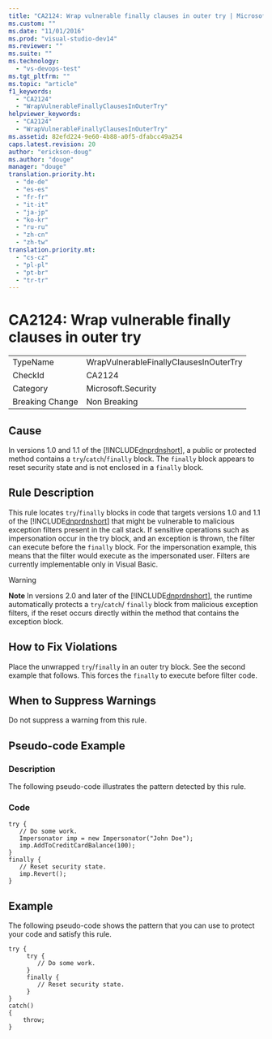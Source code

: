 ```yaml
---
title: "CA2124: Wrap vulnerable finally clauses in outer try | Microsoft Docs"
ms.custom: ""
ms.date: "11/01/2016"
ms.prod: "visual-studio-dev14"
ms.reviewer: ""
ms.suite: ""
ms.technology: 
  - "vs-devops-test"
ms.tgt_pltfrm: ""
ms.topic: "article"
f1_keywords: 
  - "CA2124"
  - "WrapVulnerableFinallyClausesInOuterTry"
helpviewer_keywords: 
  - "CA2124"
  - "WrapVulnerableFinallyClausesInOuterTry"
ms.assetid: 82efd224-9e60-4b88-a0f5-dfabcc49a254
caps.latest.revision: 20
author: "erickson-doug"
ms.author: "douge"
manager: "douge"
translation.priority.ht: 
  - "de-de"
  - "es-es"
  - "fr-fr"
  - "it-it"
  - "ja-jp"
  - "ko-kr"
  - "ru-ru"
  - "zh-cn"
  - "zh-tw"
translation.priority.mt: 
  - "cs-cz"
  - "pl-pl"
  - "pt-br"
  - "tr-tr"
---
```

# CA2124: Wrap vulnerable finally clauses in outer try
|||  
|-|-|  
|TypeName|WrapVulnerableFinallyClausesInOuterTry|  
|CheckId|CA2124|  
|Category|Microsoft.Security|  
|Breaking Change|Non Breaking|  
  
## Cause  
 In versions 1.0 and 1.1 of the [!INCLUDE[dnprdnshort](../code-quality/includes/dnprdnshort_md.md)], a public or protected method contains a `try`/`catch`/`finally` block. The `finally` block appears to reset security state and is not enclosed in a `finally` block.  
  
## Rule Description  
 This rule locates `try`/`finally` blocks in code that targets versions 1.0 and 1.1 of the [!INCLUDE[dnprdnshort](../code-quality/includes/dnprdnshort_md.md)] that might be vulnerable to malicious exception filters present in the call stack. If sensitive operations such as impersonation occur in the try block, and an exception is thrown, the filter can execute before the `finally` block. For the impersonation example, this means that the filter would execute as the impersonated user. Filters are currently implementable only in Visual Basic.  
  
> [!WARNING]
>  **Note** In versions 2.0 and later of the [!INCLUDE[dnprdnshort](../code-quality/includes/dnprdnshort_md.md)], the runtime automatically protects a `try`/`catch`/ `finally` block from malicious exception filters, if the reset occurs directly within the method that contains the exception block.  
  
## How to Fix Violations  
 Place the unwrapped `try`/`finally` in an outer try block. See the second example that follows. This forces the `finally` to execute before filter code.  
  
## When to Suppress Warnings  
 Do not suppress a warning from this rule.  
  
## Pseudo-code Example  
  
### Description  
 The following pseudo-code illustrates the pattern detected by this rule.  
  
### Code  
  
```  
try {  
   // Do some work.  
   Impersonator imp = new Impersonator("John Doe");  
   imp.AddToCreditCardBalance(100);  
}  
finally {  
   // Reset security state.  
   imp.Revert();  
}  
```  
  
## Example  
 The following pseudo-code shows the pattern that you can use to protect your code and satisfy this rule.  
  
```  
try {  
     try {  
        // Do some work.  
     }  
     finally {  
        // Reset security state.  
     }  
}  
catch()  
{  
    throw;  
}  
```